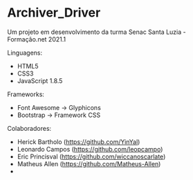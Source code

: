 # Archiver_Driver
 Um projeto em desenvolvimento da turma Senac Santa Luzia - Formação.net 2021.1

 Linguagens:
 - HTML5
 - CSS3
 - JavaScript 1.8.5

 Frameworks:
 - Font Awesome → Glyphicons
 - Bootstrap → Framework CSS

 Colaboradores:
 - Herick Bartholo (https://github.com/YinYal)
 - Leonardo Campos (https://github.com/leopcampo)
 - Eric Princisval (https://github.com/wiccanoscarlate)
 - Matheus Allen   (https://github.com/Matheus-Allen)
 - 

